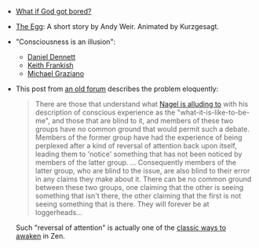 
* [What if God got bored?](https://www.youtube.com/watch?v=ckiNNgfMKcQ)

* [The Egg](https://www.youtube.com/watch?v=h6fcK_fRYaI): A short story by Andy Weir. Animated by Kurzgesagt.

* "Consciousness is an illusion":
  * [Daniel Dennett](https://www.newyorker.com/magazine/2017/03/27/daniel-dennetts-science-of-the-soul) 
  * [Keith Frankish](https://aeon.co/essays/what-if-your-consciousness-is-an-illusion-created-by-your-brain) 
  * [Michael Graziano](https://www.theatlantic.com/science/archive/2016/01/consciousness-color-brain/423522/) 

* This post from [an old forum](http://web.archive.org/web/20141010211838/http://forums.philosophyforums.com:80/threads/is-there-a-hard-problem-of-consciousness-67768-2.html) describes the problem eloquently:

    > There are those that understand what [Nagel is alluding to](https://en.wikipedia.org/wiki/What_Is_It_Like_to_Be_a_Bat) with his description of conscious experience as the "what-it-is-like-to-be-me", and those that are blind to it, and members of these two groups have no common ground that would permit such a debate. Members of the former group have had the experience of being perplexed after a kind of reversal of attention back upon itself, leading them to 'notice' something that has not been noticed by members of the latter group. ... Consequently members of the latter group, who are blind to the issue, are also blind to their error in any claims they make about it. There can be no common ground between these two groups, one claiming that the other is seeing something that isn't there, the other claiming that the first is not seeing something that is there. They will forever be at loggerheads...

    Such "reversal of attention" is actually one of the [classic ways to awaken](https://www.reddit.com/r/zen/comments/z0c0p6/turn_the_light_around/) in Zen.